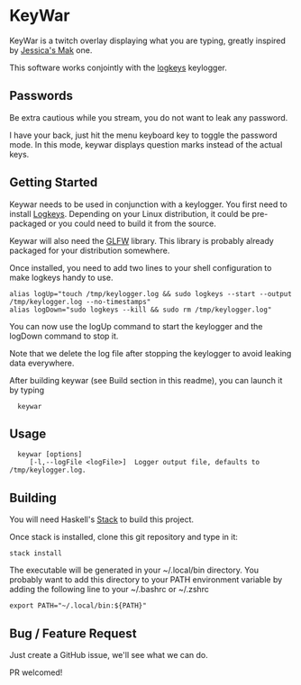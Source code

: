 # KeyWar

KeyWar is a twitch overlay displaying what you are typing, greatly inspired by [Jessica's Mak](https://www.twitch.tv/jessicamak) one.

This software works conjointly with the [logkeys](https://github.com/kernc/logkeys) keylogger. 

## Passwords

Be extra cautious while you stream, you do not want to leak any password. 

I have your back, just hit the menu keyboard key to toggle the password mode. In this mode, keywar displays question marks instead of the actual keys.

## Getting Started

Keywar needs to be used in conjunction with a keylogger. You first need to install [Logkeys](https://github.com/kernc/logkeys/blob/master/INSTALL). Depending on your Linux distribution, it could be pre-packaged or you could need to build it from the source.

Keywar will also need the [GLFW](http://www.glfw.org/) library. This library is probably already packaged for your distribution somewhere.

Once installed, you need to add two lines to your shell configuration to make logkeys handy to use. 

```
alias logUp="touch /tmp/keylogger.log && sudo logkeys --start --output /tmp/keylogger.log --no-timestamps"
alias logDown="sudo logkeys --kill && sudo rm /tmp/keylogger.log"
```

You can now use the logUp command to start the keylogger and the logDown command to stop it.

Note that we delete the log file after stopping the keylogger to avoid leaking data everywhere.

After building keywar (see Build section in this readme), you can launch it by typing


```
  keywar 
```

## Usage

```
  keywar [options]
     [-l,--logFile <logFile>]  Logger output file, defaults to /tmp/keylogger.log.  
```

## Building

You will need Haskell's [Stack](https://docs.haskellstack.org/en/stable/README/) to build this project. 

Once stack is installed, clone this git repository and type in it:

```
stack install
```

The executable will be generated in your ~/.local/bin directory. You probably want to add this directory to your PATH environment variable by adding the following line to your ~/.bashrc or ~/.zshrc


```
export PATH="~/.local/bin:${PATH}"
```

## Bug / Feature Request

Just create a GitHub issue, we'll see what we can do.

PR welcomed!
